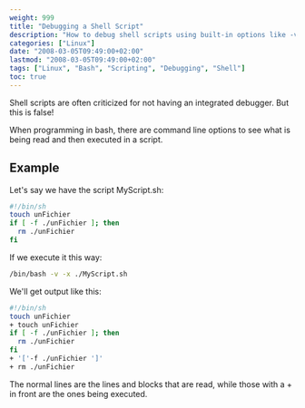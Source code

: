 ```yaml
---
weight: 999
title: "Debugging a Shell Script"
description: "How to debug shell scripts using built-in options like -v and -x to trace execution and understand script behavior."
categories: ["Linux"]
date: "2008-03-05T09:49:00+02:00"
lastmod: "2008-03-05T09:49:00+02:00"
tags: ["Linux", "Bash", "Scripting", "Debugging", "Shell"]
toc: true
---
```


Shell scripts are often criticized for not having an integrated debugger. But this is false!

When programming in bash, there are command line options to see what is being read and then executed in a script.

## Example

Let's say we have the script MyScript.sh:

```bash
#!/bin/sh
touch unFichier
if [ -f ./unFichier ]; then
  rm ./unFichier
fi
```

If we execute it this way:

```bash
/bin/bash -v -x ./MyScript.sh
```

We'll get output like this:

```bash
#!/bin/sh
touch unFichier
+ touch unFichier
if [ -f ./unFichier ]; then
  rm ./unFichier
fi
+ '['-f ./unFichier ']'
+ rm ./unFichier
```

The normal lines are the lines and blocks that are read, while those with a + in front are the ones being executed.
